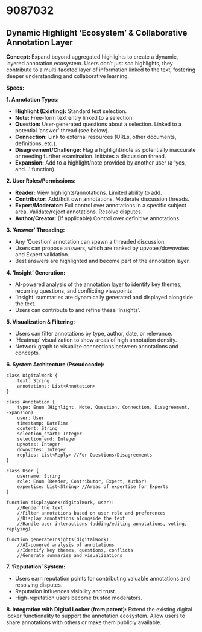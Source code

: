 # 9087032

## Dynamic Highlight ‘Ecosystem’ & Collaborative Annotation Layer

**Concept:** Expand beyond aggregated highlights to create a dynamic, layered annotation ecosystem. Users don’t just *see* highlights, they contribute to a multi-faceted layer of information linked to the text, fostering deeper understanding and collaborative learning.

**Specs:**

**1. Annotation Types:**

*   **Highlight (Existing):** Standard text selection.
*   **Note:** Free-form text entry linked to a selection.
*   **Question:**  User-generated questions about a selection.  Linked to a potential ‘answer’ thread (see below).
*   **Connection:** Link to external resources (URLs, other documents, definitions, etc.).
*   **Disagreement/Challenge:** Flag a highlight/note as potentially inaccurate or needing further examination.  Initiates a discussion thread.
*   **Expansion:**  Add to a highlight/note provided by another user (a 'yes, and...' function).

**2. User Roles/Permissions:**

*   **Reader:** View highlights/annotations. Limited ability to add.
*   **Contributor:** Add/Edit own annotations. Moderate discussion threads.
*   **Expert/Moderator:**  Full control over annotations in a specific subject area. Validate/reject annotations. Resolve disputes.
*   **Author/Creator:** (If applicable) Control over definitive annotations.

**3. ‘Answer’ Threading:**

*   Any ‘Question’ annotation can spawn a threaded discussion.
*   Users can propose answers, which are ranked by upvotes/downvotes and Expert validation.
*   Best answers are highlighted and become part of the annotation layer.

**4. ‘Insight’ Generation:**

*   AI-powered analysis of the annotation layer to identify key themes, recurring questions, and conflicting viewpoints.
*   ‘Insight’ summaries are dynamically generated and displayed alongside the text.
*   Users can contribute to and refine these ‘Insights’.

**5. Visualization & Filtering:**

*   Users can filter annotations by type, author, date, or relevance.
*   ‘Heatmap’ visualization to show areas of high annotation density.
*   Network graph to visualize connections between annotations and concepts.

**6. System Architecture (Pseudocode):**

```
class DigitalWork {
    text: String
    annotations: List<Annotation>
}

class Annotation {
    type: Enum (Highlight, Note, Question, Connection, Disagreement, Expansion)
    user: User
    timestamp: DateTime
    content: String
    selection_start: Integer
    selection_end: Integer
    upvotes: Integer
    downvotes: Integer
    replies: List<Reply> //For Questions/Disagreements
}

class User {
    username: String
    role: Enum (Reader, Contributor, Expert, Author)
    expertise: List<String> //Areas of expertise for Experts
}

function displayWork(digitalWork, user):
    //Render the text
    //Filter annotations based on user role and preferences
    //Display annotations alongside the text
    //Handle user interactions (adding/editing annotations, voting, replying)

function generateInsights(digitalWork):
    //AI-powered analysis of annotations
    //Identify key themes, questions, conflicts
    //Generate summaries and visualizations
```

**7. ‘Reputation’ System:**

*   Users earn reputation points for contributing valuable annotations and resolving disputes.
*   Reputation influences visibility and trust.
*   High-reputation users become trusted moderators.

**8. Integration with Digital Locker (from patent):**  Extend the existing digital locker functionality to support the annotation ecosystem.  Allow users to share annotations with others or make them publicly available.